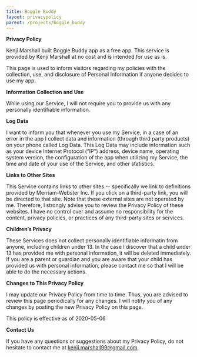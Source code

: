 ```yaml
---
title: Boggle Buddy
layout: privacypolicy
parent: /projects/boggle_buddy
---
```


**Privacy Policy**

Kenji Marshall built Boggle Buddy app as a free app. This service is provided by Kenji Marshall at no cost and is intended for use as is.

This page is used to inform visitors regarding my policies with the collection, use, and disclosure of Personal Information if anyone decides to use my app.

**Information Collection and Use**

While using our Service, I will not require you to provide us with any personally identifiable information.

**Log Data**

I want to inform you that whenever you use my Service, in a case of an error in the app I collect data and information (through third party products) on your phone called Log Data. This Log Data may include information such as your device Internet Protocol (“IP”) address, device name, operating system version, the configuration of the app when utilizing my Service, the time and date of your use of the Service, and other statistics.

**Links to Other Sites**

This Service contains links to other sites -- specifically we link to definitions provided by Merriam-Webster Inc. If you click on a third-party link, you will be directed to that site. Note that these external sites are not operated by me. Therefore, I strongly advise you to review the Privacy Policy of these websites. I have no control over and assume no responsibility for the content, privacy policies, or practices of any third-party sites or services.

**Children’s Privacy**

These Services does not collect personally identifiable informatin from anyone, including children under 13\. In the case I discover that a child under 13 has provided me with personal information, it will be deleted immediately. If you are a parent or guardian and you are aware that your child has provided us with personal information, please contact me so that I will be able to do the necessary actions.

**Changes to This Privacy Policy**

I may update our Privacy Policy from time to time. Thus, you are advised to review this page periodically for any changes. I will notify you of any changes by posting the new Privacy Policy on this page.

This policy is effective as of 2020-05-06

**Contact Us**

If you have any questions or suggestions about my Privacy Policy, do not hesitate to contact me at kenji.marshall99@gmail.com.

